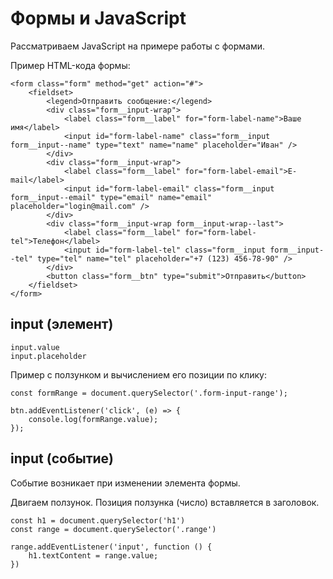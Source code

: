 # Формы и JavaScript
Рассматриваем JavaScript на примере работы с формами.

Пример HTML-кода формы:

    <form class="form" method="get" action="#">
        <fieldset>
            <legend>Отправить сообщение:</legend>
            <div class="form__input-wrap">
                <label class="form__label" for="form-label-name">Ваше имя</label>
                <input id="form-label-name" class="form__input form__input--name" type="text" name="name" placeholder="Иван" />
            </div>
            <div class="form__input-wrap">
                <label class="form__label" for="form-label-email">E-mail</label>
                <input id="form-label-email" class="form__input form__input--email" type="email" name="email" placeholder="login@mail.com" />
            </div>
            <div class="form__input-wrap form__input-wrap--last">
                <label class="form__label" for="form-label-tel">Телефон</label>
                <input id="form-label-tel" class="form__input form__input--tel" type="tel" name="tel" placeholder="+7 (123) 456-78-90" />
            </div>
            <button class="form__btn" type="submit">Отправить</button>
        </fieldset>
    </form>

## input (элемент)

    input.value
    input.placeholder

Пример с ползунком и вычислением его позиции по клику:

    const formRange = document.querySelector('.form-input-range');

    btn.addEventListener('click', (e) => {
        console.log(formRange.value);
    });

## input (событие)
Событие возникает при изменении элемента формы.

Двигаем ползунок. Позиция ползунка (число) вставляется в заголовок.

    const h1 = document.querySelector('h1')
    const range = document.querySelector('.range')

    range.addEventListener('input', function () {
        h1.textContent = range.value;
    })
